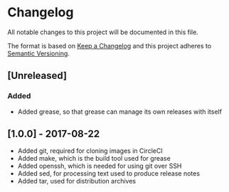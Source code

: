 # Changelog

All notable changes to this project will be documented in this file.

The format is based on [Keep a Changelog](http://keepachangelog.com/en/1.0.0/)
and this project adheres to [Semantic Versioning](http://semver.org/spec/v2.0.0.html).

## [Unreleased]
### Added

  - Added grease, so that grease can manage its own releases with itself


## [1.0.0] - 2017-08-22

  - Added git, required for cloning images in CircleCI
  - Added make, which is the build tool used for grease
  - Added openssh, which is needed for using git over SSH
  - Added sed, for processing text used to produce release notes
  - Added tar, used for distribution archives
